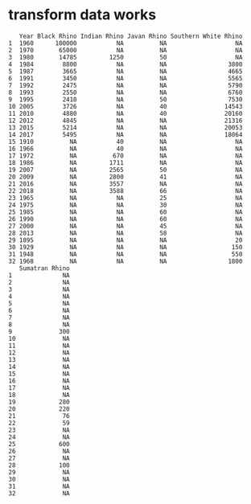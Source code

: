 # transform data works

       Year Black Rhino Indian Rhino Javan Rhino Southern White Rhino
    1  1960      100000           NA          NA                   NA
    2  1970       65000           NA          NA                   NA
    3  1980       14785         1250          50                   NA
    4  1984        8800           NA          NA                 3800
    5  1987        3665           NA          NA                 4665
    6  1991        3450           NA          NA                 5565
    7  1992        2475           NA          NA                 5790
    8  1993        2550           NA          NA                 6760
    9  1995        2410           NA          50                 7530
    10 2005        3726           NA          40                14543
    11 2010        4880           NA          40                20160
    12 2012        4845           NA          NA                21316
    13 2015        5214           NA          NA                20053
    14 2017        5495           NA          NA                18064
    15 1910          NA           40          NA                   NA
    16 1966          NA           40          NA                   NA
    17 1972          NA          670          NA                   NA
    18 1986          NA         1711          NA                   NA
    19 2007          NA         2565          50                   NA
    20 2009          NA         2800          41                   NA
    21 2016          NA         3557          NA                   NA
    22 2018          NA         3588          66                   NA
    23 1965          NA           NA          25                   NA
    24 1975          NA           NA          30                   NA
    25 1985          NA           NA          60                   NA
    26 1990          NA           NA          60                   NA
    27 2000          NA           NA          45                   NA
    28 2013          NA           NA          58                   NA
    29 1895          NA           NA          NA                   20
    30 1929          NA           NA          NA                  150
    31 1948          NA           NA          NA                  550
    32 1968          NA           NA          NA                 1800
       Sumatran Rhino
    1              NA
    2              NA
    3              NA
    4              NA
    5              NA
    6              NA
    7              NA
    8              NA
    9             300
    10             NA
    11             NA
    12             NA
    13             NA
    14             NA
    15             NA
    16             NA
    17             NA
    18             NA
    19            280
    20            220
    21             76
    22             59
    23             NA
    24             NA
    25            600
    26             NA
    27             NA
    28            100
    29             NA
    30             NA
    31             NA
    32             NA
